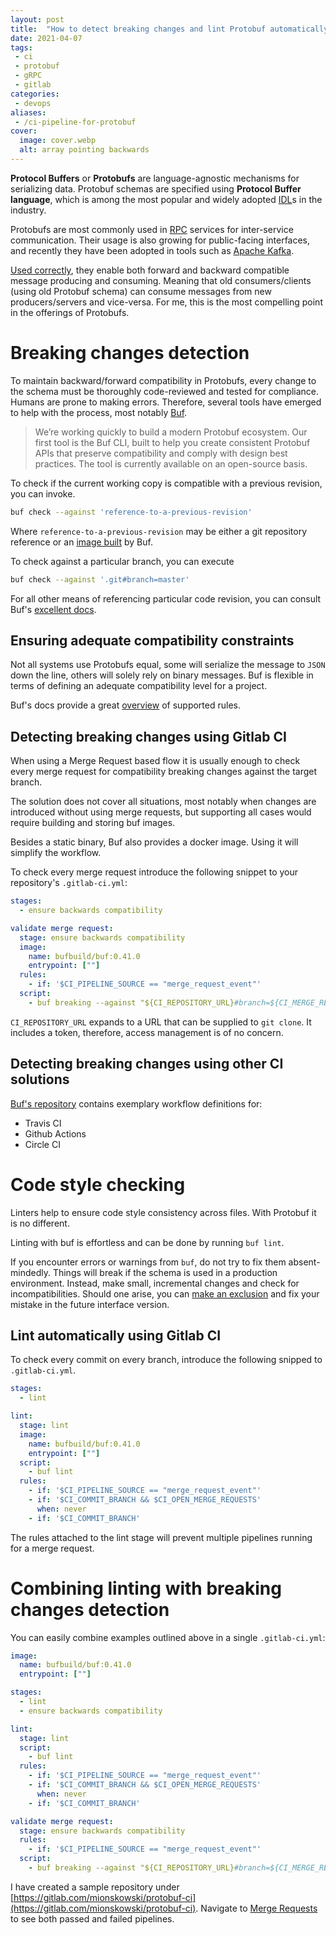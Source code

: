 ```yaml
---
layout: post
title:  "How to detect breaking changes and lint Protobuf automatically using Gitlab CI and Buf"
date: 2021-04-07
tags:
 - ci
 - protobuf
 - gRPC
 - gitlab
categories:
 - devops
aliases:
 - /ci-pipeline-for-protobuf
cover:
  image: cover.webp
  alt: array pointing backwards
---
```


**Protocol Buffers** or **Protobufs** are language-agnostic mechanisms for serializing data. 
Protobuf schemas are specified using **Protocol Buffer language**, which is among the most popular and widely adopted [IDL](https://en.wikipedia.org/wiki/Interface_description_language)s in the industry.

Protobufs are most commonly used in [RPC](https://grpc.io) services for inter-service communication. Their usage is also growing for public-facing interfaces, and recently they have been adopted in tools such as [Apache Kafka](https://docs.confluent.io/platform/current/schema-registry/serdes-develop/serdes-protobuf.html).

[Used correctly](https://developers.google.com/protocol-buffers/docs/proto3), they enable both forward and backward compatible message producing and consuming. Meaning that old consumers/clients  (using old Protobuf schema) can consume messages from new producers/servers and vice-versa. For me, this is the most compelling point in the offerings of Protobufs.

# Breaking changes detection

To maintain backward/forward compatibility in Protobufs, every change to the schema must be thoroughly code-reviewed and tested for compliance. Humans are prone to making errors. Therefore, several tools have emerged to help with the process, most notably [Buf](https://buf.build).

> We’re working quickly to build a modern Protobuf ecosystem. Our first tool is the Buf CLI, built to help you create consistent Protobuf APIs that preserve compatibility and comply with design best practices. The tool is currently available on an open-source basis.

To check if the current working copy is compatible with a previous revision, you can invoke.

```bash
buf check --against 'reference-to-a-previous-revision'
```

Where `reference-to-a-previous-revision` may be either a git repository reference or an [image built](https://docs.buf.build/tour-7) by Buf.

To check against a particular branch, you can execute

```bash
buf check --against '.git#branch=master'
```

For all other means of referencing particular code revision, you can consult Buf's [excellent docs](https://docs.buf.build/breaking-usage#compare-directly-against-a-git-branch-or-git-tag).

## Ensuring adequate compatibility constraints

Not all systems use Protobufs equal, some will serialize the message to `JSON` down the line, others will solely rely on binary messages. Buf is flexible in terms of defining an adequate compatibility level for a project.

Buf's docs provide a great [overview](https://docs.buf.build/breaking-overview) of supported rules.

## Detecting breaking changes using Gitlab CI

When using a Merge Request based flow it is usually enough to check every merge request for compatibility breaking changes against the target branch. 

The solution does not cover all situations, most notably when changes are introduced without using merge requests, but supporting all cases would require building and storing buf images. 

Besides a static binary, Buf also provides a docker image. Using it will simplify the workflow.

To check every merge request introduce the following snippet to your repository's `.gitlab-ci.yml`:

```yaml
stages:
  - ensure backwards compatibility

validate merge request:
  stage: ensure backwards compatibility
  image: 
    name: bufbuild/buf:0.41.0
    entrypoint: [""]
  rules:
    - if: '$CI_PIPELINE_SOURCE == "merge_request_event"'
  script:
    - buf breaking --against "${CI_REPOSITORY_URL}#branch=${CI_MERGE_REQUEST_TARGET_BRANCH_NAME}"
```

`CI_REPOSITORY_URL` expands to a URL that can be supplied to `git clone`. It includes a token, therefore, access management is of no concern.

## Detecting breaking changes using other CI solutions

[Buf's repository](https://github.com/bufbuild/buf-example/) contains exemplary workflow definitions for:
- Travis CI
- Github Actions
- Circle CI


# Code style checking

Linters help to ensure code style consistency across files. With Protobuf it is no different.

Linting with buf is effortless and can be done by running `buf lint`.

If you encounter errors or warnings from `buf`, do not try to fix them absent-mindedly. Things will break if the schema is used in a production environment. Instead, make small, incremental changes and check for incompatibilities. Should one arise, you can [make an exclusion](https://docs.buf.build/lint-configuration) and fix your mistake in the future interface version.

## Lint automatically using Gitlab CI

To check every commit on every branch, introduce the following snipped to `.gitlab-ci.yml`.

```yaml
stages:
  - lint

lint:
  stage: lint
  image: 
    name: bufbuild/buf:0.41.0
    entrypoint: [""]
  script:
    - buf lint
  rules:
    - if: '$CI_PIPELINE_SOURCE == "merge_request_event"'
    - if: '$CI_COMMIT_BRANCH && $CI_OPEN_MERGE_REQUESTS'
      when: never
    - if: '$CI_COMMIT_BRANCH'
```

The rules attached to the lint stage will prevent multiple pipelines running for a merge request.


# Combining linting with breaking changes detection

You can easily combine examples outlined above in a single `.gitlab-ci.yml`:

```yaml
image: 
  name: bufbuild/buf:0.41.0
  entrypoint: [""]

stages:
  - lint
  - ensure backwards compatibility

lint:
  stage: lint
  script:
    - buf lint
  rules:
    - if: '$CI_PIPELINE_SOURCE == "merge_request_event"'
    - if: '$CI_COMMIT_BRANCH && $CI_OPEN_MERGE_REQUESTS'
      when: never
    - if: '$CI_COMMIT_BRANCH'

validate merge request:
  stage: ensure backwards compatibility
  rules:
    - if: '$CI_PIPELINE_SOURCE == "merge_request_event"'
  script:
    - buf breaking --against "${CI_REPOSITORY_URL}#branch=${CI_MERGE_REQUEST_TARGET_BRANCH_NAME}"
```

I have created a sample repository under [https://gitlab.com/mionskowski/protobuf-ci](https://gitlab.com/mionskowski/protobuf-ci). Navigate to [Merge Requests](https://gitlab.com/mionskowski/protobuf-ci/-/merge_requests) to see both passed and failed pipelines.
